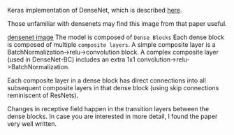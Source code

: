 Keras implementation of DenseNet, which is described [here](https://arxiv.org/pdf/1608.06993v3.pdf).

Those unfamiliar with densenets may find this image from that paper useful.  

[densenet image](imgs/densenet_img.png)
The model is composed of `Dense Blocks`  Each dense block is composed of multiple `composite layers`.  A simple composite layer is a BatchNormalization->relu->convolution block. A complex composite layer (used in DenseNet-BC) includes an extra 1x1 convolution->relu->BatchNormalization.

Each composite layer in a dense block has direct connections into all subsequent composite layers in that dense block (using skip connections reminiscent of ResNets).  

Changes in receptive field happen in the transition layers between the dense blocks.  In case you are interested in more detail, I found the paper very well written.
